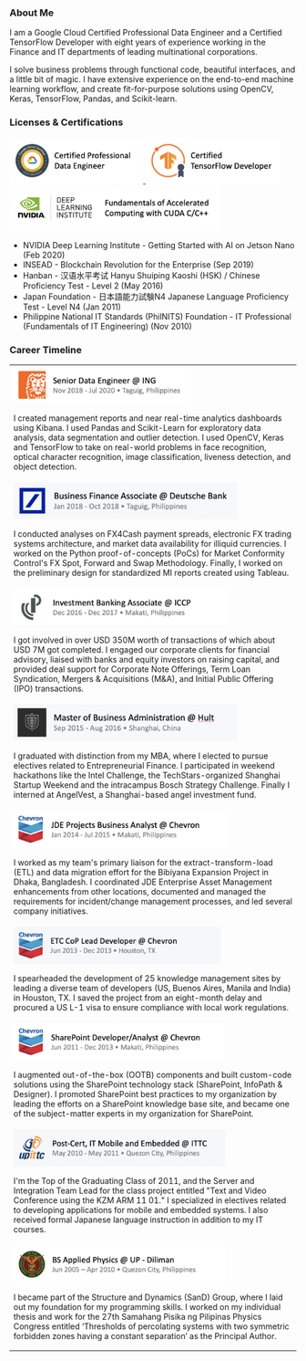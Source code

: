 ### About Me

I am a Google Cloud Certified Professional Data Engineer and a Certified TensorFlow Developer with eight years of experience working in the Finance and IT departments of leading multinational corporations. 

I solve business problems through functional code, beautiful interfaces, and a little bit of magic. I have extensive experience on the end-to-end machine learning workflow, and create fit-for-purpose solutions using OpenCV, Keras, TensorFlow, Pandas, and Scikit-learn.

### Licenses & Certifications
<div style='display:inline'>
  <a title='View Credential' href='https://www.credential.net/e6ccedda-5b8d-4bc9-a22b-8086ae3dadd3'>
    <img src='https://github.com/epanganiban/epanganiban/blob/master/assets/gcp-data-engineer.png' height='80px'/>
  </a>
  <img src='https://github.com/epanganiban/epanganiban/blob/master/assets/tensorflow.png' height='80px'/>
  <a title='View Credential' href='https://courses.nvidia.com/certificates/d27ea5f1d100432394227a808b474831'>
    <img src='https://github.com/epanganiban/epanganiban/blob/master/assets/dli-cuda_c.png' height='80px'/>
  </a>
</div>

- NVIDIA Deep Learning Institute - Getting Started with AI on Jetson Nano (Feb 2020)</li>
- INSEAD - Blockchain Revolution for the Enterprise (Sep 2019)</li>
- Hanban - 汉语水平考试 Hanyu Shuiping Kaoshi (HSK) / Chinese Proficiency Test - Level 2 (May 2016)</li>
- Japan Foundation - 日本語能力試験N4 Japanese Language Proficiency Test - Level N4 (Jan 2011)</li>
- Philippine National IT Standards (PhilNITS) Foundation - IT Professional (Fundamentals of IT Engineering) (Nov 2010)</li>

### Career Timeline
<table>
  <tr>
    <td>
      <img src='https://github.com/epanganiban/epanganiban/blob/master/assets/ing-job.png' height='65px' />
      <p>I created management reports and near real-time analytics dashboards using Kibana. I used Pandas and Scikit-Learn for exploratory data analysis, data segmentation and outlier detection. I used OpenCV, Keras and TensorFlow to take on real-world problems in face recognition, optical character recognition, image classification, liveness detection, and object detection.</p>
    </td>
  </tr>
  <tr>
    <td>
      <img src='https://github.com/epanganiban/epanganiban/blob/master/assets/db-job.png' height='65px' />
      <p>I conducted analyses on FX4Cash payment spreads, electronic FX trading systems architecture, and market data availability for illiquid currencies. I worked on the Python proof-of-concepts (PoCs) for Market Conformity Control's FX Spot, Forward and Swap Methodology. Finally, I worked on the preliminary design for standardized MI reports created using Tableau.</p>
    </td>
  </tr>
  <tr>
    <td>
      <img src='https://github.com/epanganiban/epanganiban/blob/master/assets/iccp-job.png' height='65px' />
      <p>I got involved in over USD 350M worth of transactions of which about USD 7M got completed. I engaged our corporate clients for financial advisory, liaised with banks and equity investors on raising capital, and provided deal support for Corporate Note Offerings, Term Loan Syndication, Mergers & Acquisitions (M&A), and Initial Public Offering (IPO) transactions.</p>
    </td>
  </tr>
  <tr>
    <td>
      <img src='https://github.com/epanganiban/epanganiban/blob/master/assets/hult-mba.png' height='65px' />
      <p>I graduated with distinction from my MBA, where I elected to pursue electives related to Entrepreneurial Finance. I participated in weekend hackathons like the Intel Challenge, the TechStars-organized Shanghai Startup Weekend and the intracampus Bosch Strategy Challenge. Finally I interned at AngelVest, a Shanghai-based angel investment fund.</p>
    </td>
  </tr>
  <tr>
    <td>
      <img src='https://github.com/epanganiban/epanganiban/blob/master/assets/cvx-job3.png' height='65px' />
      <p>I worked as my team's primary liaison for the extract-transform-load (ETL) and data migration effort for the Bibiyana Expansion Project in Dhaka, Bangladesh. I coordinated JDE Enterprise Asset Management enhancements from other locations, documented and managed the requirements for incident/change management processes, and led several company initiatives.</p>
    </td>
  </tr>
  <tr>
    <td>
      <img src='https://github.com/epanganiban/epanganiban/blob/master/assets/cvx-job2.png' height='65px' />
      <p>I spearheaded the development of 25 knowledge management sites by leading a diverse team of developers (US, Buenos Aires, Manila and India) in Houston, TX. I saved the project from an eight-month delay and procured a US L-1 visa to ensure compliance with local work regulations.</p>
    </td>
  </tr>
  <tr>
    <td>
      <img src='https://github.com/epanganiban/epanganiban/blob/master/assets/cvx-job1.png' height='65px' />
      <p>I augmented out-of-the-box (OOTB) components and built custom-code solutions using the SharePoint technology stack (SharePoint, InfoPath & Designer). I promoted SharePoint best practices to my organization by leading the efforts on a SharePoint knowledge base site, and became one of the subject-matter experts in my organization for SharePoint.</p>
    </td>
  </tr>
  <tr>
    <td>
      <img src='https://github.com/epanganiban/epanganiban/blob/master/assets/ittc-cert.png' height='65px' />
      <p>I'm the Top of the Graduating Class of 2011, and the Server and Integration Team Lead for the class project entitled "Text and Video Conference using the KZM ARM 11 01." I specialized in electives related to developing applications for mobile and embedded systems. I also received formal Japanese language instruction in addition to my IT courses.</p>
    </td>
  </tr>
  <tr>
    <td>
      <img src='https://github.com/epanganiban/epanganiban/blob/master/assets/up-bsap.png' height='65px' />
      <p>I became part of the Structure and Dynamics (SanD) Group, where I laid out my foundation for my programming skills. I worked on my individual thesis and work for the 27th Samahang Pisika ng Pilipinas Physics Congress entitled ‘Thresholds of percolating systems with two symmetric forbidden zones having a constant separation’ as the Principal Author. </p>
    </td>
  </tr>
</table>


<!--
**epanganiban/epanganiban** is a ✨ _special_ ✨ repository because its `README.md` (this file) appears on your GitHub profile.

Here are some ideas to get you started:

- 🔭 I’m currently working on ...
- 🌱 I’m currently learning ...
- 👯 I’m looking to collaborate on ...
- 🤔 I’m looking for help with ...
- 💬 Ask me about ...
- 📫 How to reach me: ...
- 😄 Pronouns: ...
- ⚡ Fun fact: ...
-->

